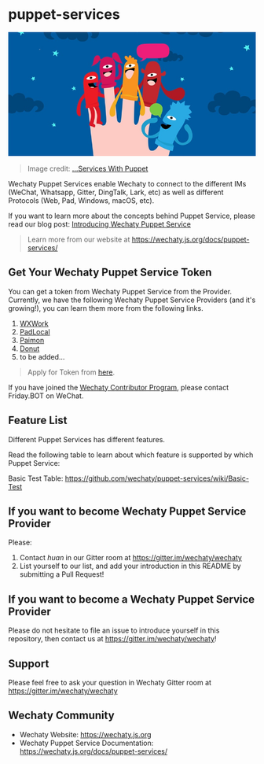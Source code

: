 # puppet-services

![Puppets](docs/images/five-puppets.jpg)

> Image credit: [...Services With Puppet](https://blog.ipswitch.com/managing-windows-services-with-puppet)

Wechaty Puppet Services enable Wechaty to connect to the different IMs (WeChat, Whatsapp, Gitter, DingTalk, Lark, etc) as well as different Protocols (Web, Pad, Windows, macOS, etc).

If you want to learn more about the concepts behind Puppet Service, please read our blog post: [Introducing Wechaty Puppet Service](https://wechaty.js.org/2021/01/14/wechaty-puppet-service/)

> Learn more from our website at <https://wechaty.js.org/docs/puppet-services/>

## Get Your Wechaty Puppet Service Token

You can get a token from Wechaty Puppet Service from the Provider. Currently, we have the following Wechaty Puppet Service Providers (and it's growing!), you can learn them more from the following links.

1. [WXWork](https://wechaty.js.org/docs/puppet-services/wxwork)
1. [PadLocal](https://wechaty.js.org/docs/puppet-services/padlocal)
1. [Paimon](https://wechaty.js.org/docs/puppet-services/paimon)
1. [Donut](https://wechaty.js.org/docs/puppet-services/donut)
1. to be added...

> Apply for Token from [here](https://github.com/wechaty/puppet-services/issues/new/choose).

If you have joined the [Wechaty Contributor Program](https://wechaty.js.org/docs/contributor-program/), please contact Friday.BOT on WeChat.

## Feature List

Different Puppet Services has different features.

Read the following table to learn about which feature is supported by which Puppet Service:

Basic Test Table: <https://github.com/wechaty/puppet-services/wiki/Basic-Test>

## If you want to become Wechaty Puppet Service Provider

Please:

1. Contact _huan_ in our Gitter room at <https://gitter.im/wechaty/wechaty>
1. List yourself to our list, and add your introduction in this README by submitting a Pull Request!

## If you want to become a Wechaty Puppet Service Provider

Please do not hesitate to file an issue to introduce yourself in this repository, then contact us at <https://gitter.im/wechaty/wechaty>!

## Support

Please feel free to ask your question in Wechaty Gitter room at <https://gitter.im/wechaty/wechaty>

## Wechaty Community

- Wechaty Website: <https://wechaty.js.org>
- Wechaty Puppet Service Documentation: <https://wechaty.js.org/docs/puppet-services/>
